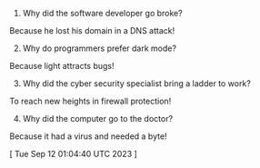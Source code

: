  
1. Why did the software developer go broke?

Because he lost his domain in a DNS attack!

2. Why do programmers prefer dark mode?

Because light attracts bugs!

3. Why did the cyber security specialist bring a ladder to work?

To reach new heights in firewall protection!

4. Why did the computer go to the doctor?

Because it had a virus and needed a byte!
 
[ 
Tue Sep 12 01:04:40 UTC 2023
 ]
